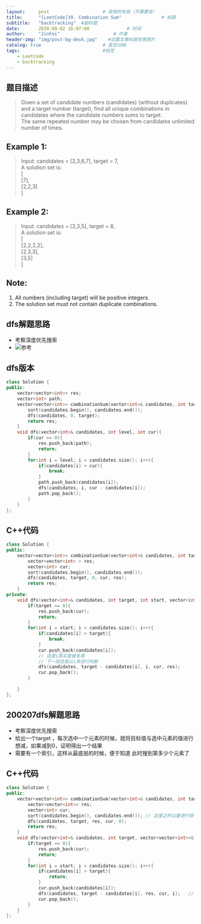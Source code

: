 ```yaml
---
layout:     post                    # 使用的布局（不需要改） 
title:      "[LeetCode]39. Combination Sum"               # 标题  
subtitle:   "backtracking"  #副标题 
date:       2020-08-02 16:07:00              # 时间 
author:     "JinFei"                    # 作者 
header-img: "img/post-bg-desk.jpg"    #这篇文章标题背景图片 
catalog: true                       # 是否归档 
tags:                               #标签     
    - LeetCode 
    - backtracking
---
```


## 题目描述
> Given a set of candidate numbers (candidates) (without duplicates) and a target number (target), find all unique combinations in candidates where the candidate numbers sums to target. <br>
The same repeated number may be chosen from candidates unlimited number of times.


## Example 1:
> Input: candidates = [2,3,6,7], target = 7, <br>
A solution set is: <br>
[ <br>
  [7], <br>
  [2,2,3] <br>
]

## Example 2:
> Input: candidates = [2,3,5], target = 8, <br>
A solution set is: <br>
[ <br>
  [2,2,2,2], <br>
  [2,3,3], <br>
  [3,5] <br>
]

## Note:
1. All numbers (including target) will be positive integers.
2. The solution set must not contain duplicate combinations.

## dfs解题思路

- 考察深度优先搜索
- ![参考](https://zxi.mytechroad.com/blog/wp-content/uploads/2017/10/39-ep81-2.png)


## dfs版本
```C++
class Solution {
public:
    vector<vector<int>> res;
    vector<int> path;
    vector<vector<int>> combinationSum(vector<int>& candidates, int target) {
        sort(candidates.begin(), candidates.end());
        dfs(candidates, 0, target);
        return res;
    }
    void dfs(vector<int>& candidates, int level, int cur){
        if(cur == 0){
            res.push_back(path);
            return;
        }
        for(int i = level; i < candidates.size(); i++){
            if(candidates[i] > cur){
                break;
            }
            path.push_back(candidates[i]);
            dfs(candidates, i, cur - candidates[i]);
            path.pop_back();
        }
    }
};
```


## C++代码
```C++
class Solution {
public:
    vector<vector<int>> combinationSum(vector<int>& candidates, int target) {
        vector<vector<int> > res;
        vector<int> cur;
        sort(candidates.begin(), candidates.end());
        dfs(candidates, target, 0, cur, res);
        return res;
    }
private:
    void dfs(vector<int>& candidates, int target, int start, vector<int>& cur, vector<vector<int> > &res){
        if(target == 0){
            res.push_back(cur);
            return;
        }
        for(int i = start; i < candidates.size(); i++){
            if(candidates[i] > target){
                break;
            }
            cur.push_back(candidates[i]);
            // 这里i其实是被复用
            // 下一层还是以i来进行判断
            dfs(candidates, target - candidates[i], i, cur, res);
            cur.pop_back();
        }
        
    }
};
```

## 200207dfs解题思路

- 考察深度优先搜索  
- 给出一个target ，每次选中一个元素的时候，就将目标值与选中元素的值进行想减，如果减到0，证明得出一个结果
- 需要有一个索引，这样从最底层的时候，便于知道 此时搜到第多少个元素了

## C++代码
```C++
class Solution {
public:
    vector<vector<int>> combinationSum(vector<int>& candidates, int target) {
        vector<vector<int>> res;
        vector<int> cur;
        sort(candidates.begin(), candidates.end()); // 这里之所以要进行排个序，是为了让下面做剪枝，防止报栈溢出
        dfs(candidates, target, res, cur, 0);
        return res;
    }
    void dfs(vector<int>& candidates, int target, vector<vector<int>>& res, vector<int>& cur, int start){
        if(target == 0){
            res.push_back(cur);
            return;
        }
        for(int i = start; i < candidates.size(); i++){
            if(candidates[i] > target){
                return;
            }
            cur.push_back(candidates[i]);
            dfs(candidates, target - candidates[i], res, cur, i);   // i 表示很重要，想象一下，栈从最底层向上返回的时候，当前元素不满足的话，肯定要记住上层遍历到哪了
            cur.pop_back();
        }
    }
};
```